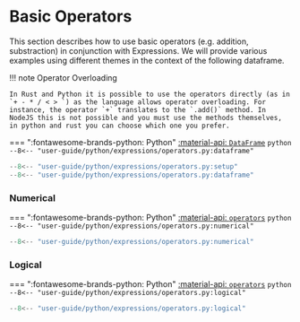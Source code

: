 # Basic Operators

This section describes how to use basic operators (e.g. addition, substraction) in conjunction with Expressions. We will provide various examples using different themes in the context of the following dataframe.

!!! note Operator Overloading

    In Rust and Python it is possible to use the operators directly (as in `+ - * / < > `) as the language allows operator overloading. For instance, the operator `+` translates to the `.add()` method. In NodeJS this is not possible and you must use the methods themselves, in python and rust you can choose which one you prefer.

=== ":fontawesome-brands-python: Python"
    [:material-api:  `DataFrame`](https://pola-rs.github.io/polars/py-polars/html/reference/dataframe/index.html)
    ``` python
    --8<-- "user-guide/python/expressions/operators.py:dataframe"
    ```

```python exec="on" result="text" session="user-guide/operators"
--8<-- "user-guide/python/expressions/operators.py:setup"
--8<-- "user-guide/python/expressions/operators.py:dataframe"
```

### Numerical

=== ":fontawesome-brands-python: Python"
    [:material-api:  `operators`](https://pola-rs.github.io/polars/py-polars/html/reference/expressions/operators.html)
    ``` python
    --8<-- "user-guide/python/expressions/operators.py:numerical"
    ```

```python exec="on" result="text" session="user-guide/operators"
--8<-- "user-guide/python/expressions/operators.py:numerical"
```

### Logical

=== ":fontawesome-brands-python: Python"
    [:material-api:  `operators`](https://pola-rs.github.io/polars/py-polars/html/reference/expressions/operators.html)
    ``` python
    --8<-- "user-guide/python/expressions/operators.py:logical"
    ```

```python exec="on" result="text" session="user-guide/operators"
--8<-- "user-guide/python/expressions/operators.py:logical"
```